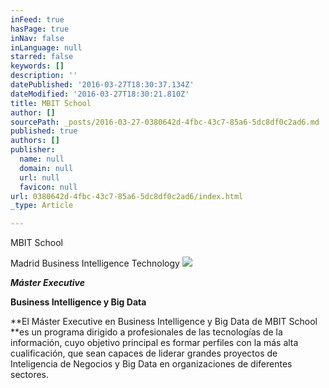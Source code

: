 ```yaml
---
inFeed: true
hasPage: true
inNav: false
inLanguage: null
starred: false
keywords: []
description: ''
datePublished: '2016-03-27T18:30:37.134Z'
dateModified: '2016-03-27T18:30:21.810Z'
title: MBIT School
author: []
sourcePath: _posts/2016-03-27-0380642d-4fbc-43c7-85a6-5dc8df0c2ad6.md
published: true
authors: []
publisher:
  name: null
  domain: null
  url: null
  favicon: null
url: 0380642d-4fbc-43c7-85a6-5dc8df0c2ad6/index.html
_type: Article

---
```

MBIT School

Madrid Business Intelligence Technology
![](https://the-grid-user-content.s3-us-west-2.amazonaws.com/25e6bc24-f864-4efe-b54d-64311317a13b.jpg)

**_Máster Executive_**

**Business Intelligence y Big Data**

**El Máster Executive en
Business Intelligence y Big Data de MBIT School **es un programa dirigido a
profesionales de las tecnologías de la información, cuyo objetivo principal es
formar perfiles con la más alta cualificación, que sean capaces de liderar
grandes proyectos de Inteligencia de Negocios y Big Data en organizaciones de
diferentes sectores.